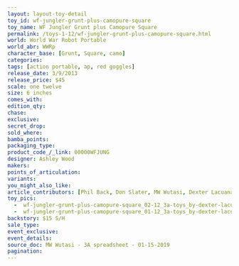 ```yaml
---
layout: layout-toy-detail 
toy_id: wf-jungler-grunt-plus-camopure-square
toy_name: WF Jungler Grunt plus Camopure Square
permalink: /toys-1-12/wf-jungler-grunt-plus-camopure-square.html
world: World War Robot Portable
world_abr: WWRp
character_base: [Grunt, Square, camo]
categories: 
tags: [action portable, ap, red goggles] 
release_date: 3/9/2013
release_price: $45 
scale: one twelve
size: 6 inches
comes_with: 
edition_qty: 
chase: 
exclusive: 
secret_drop: 
sold_where: 
bamba_points: 
packaging_type: 
product_code_/_link: 00000WFJUNG
designer: Ashley Wood
makers: 
points_of_articulation: 
variants: 
you_might_also_like: 
article_contributors: [Phil Back, Don Slater, MW Wutasi, Dexter Lacuanan]
toy_pics: 
  -  wf-jungler-grunt-plus-camopure-square_02-12_3a-toys_by-dexter-lacuanan-via_instagram.jpg
  -  wf-jungler-grunt-plus-camopure-square_01-12_3a-toys_by-dexter-lacuanan-via_instagram.jpg
backstory: $15 S/H
sale_type: 
event_exclusive: 
event_details: 
source_doc: MW Wutasi - 3A spreadsheet - 01-15-2019
pagination: 
---
```

